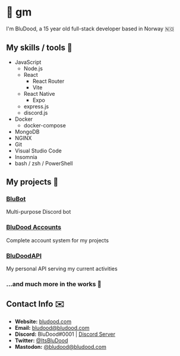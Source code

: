 # :wave: gm
I'm BluDood, a 15 year old full-stack developer based in Norway :norway:

## My skills / tools :hammer:
- JavaScript
  - Node.js
  - React
    - React Router
    - Vite
  - React Native
    - Expo
  - express.js
  - discord.js
- Docker
  - docker-compose
- MongoDB
- NGINX
- Git
- Visual Studio Code
- Insomnia
- bash / zsh / PowerShell

## My projects 💼
### [BluBot](https://github.com/BluDood/BluBot)
Multi-purpose Discord bot

### [BluDood Accounts](https://accounts.bludood.com)
Complete account system for my projects

### [BluDoodAPI](https://github.com/BluDood/BluDoodAPI)
My personal API serving my current activities

### ...and much more in the works :eyes:

## Contact Info :envelope:
- **Website:** [bludood.com](https://bludood.com)
- **Email:** [bludood@bludood.com](mailto:bludood@bludood.com)
- **Discord:** BluDood#0001 | [Discord Server](https://discord.bludood.com)
- **Twitter:** [@ItsBluDood](https://twitter.com/ItsBluDood)
- **Mastodon:** [@bludood@bludood.com](https://mastodon.bludood.com/@bludood)
